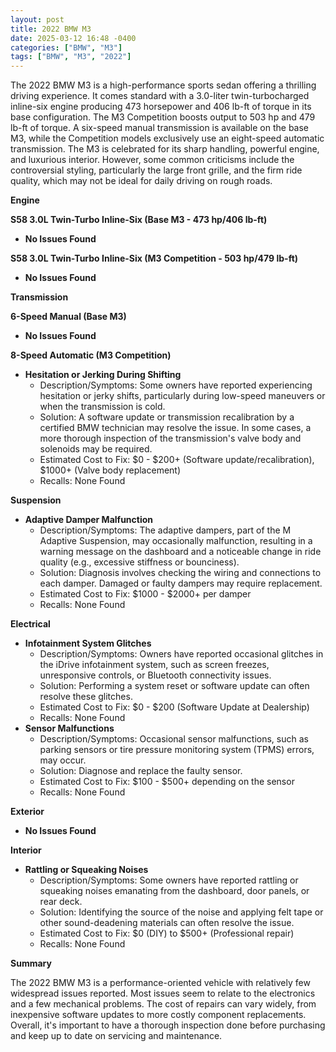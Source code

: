 ```yaml
---
layout: post
title: 2022 BMW M3
date: 2025-03-12 16:48 -0400
categories: ["BMW", "M3"]
tags: ["BMW", "M3", "2022"]
---
```

The 2022 BMW M3 is a high-performance sports sedan offering a thrilling driving experience. It comes standard with a 3.0-liter twin-turbocharged inline-six engine producing 473 horsepower and 406 lb-ft of torque in its base configuration. The M3 Competition boosts output to 503 hp and 479 lb-ft of torque. A six-speed manual transmission is available on the base M3, while the Competition models exclusively use an eight-speed automatic transmission. The M3 is celebrated for its sharp handling, powerful engine, and luxurious interior. However, some common criticisms include the controversial styling, particularly the large front grille, and the firm ride quality, which may not be ideal for daily driving on rough roads.

**Engine**

**S58 3.0L Twin-Turbo Inline-Six (Base M3 - 473 hp/406 lb-ft)**
*   **No Issues Found**

**S58 3.0L Twin-Turbo Inline-Six (M3 Competition - 503 hp/479 lb-ft)**
*   **No Issues Found**

**Transmission**

**6-Speed Manual (Base M3)**
*   **No Issues Found**

**8-Speed Automatic (M3 Competition)**
*   **Hesitation or Jerking During Shifting**
    *   Description/Symptoms: Some owners have reported experiencing hesitation or jerky shifts, particularly during low-speed maneuvers or when the transmission is cold.
    *   Solution: A software update or transmission recalibration by a certified BMW technician may resolve the issue. In some cases, a more thorough inspection of the transmission's valve body and solenoids may be required.
    *   Estimated Cost to Fix: $0 - $200+ (Software update/recalibration), $1000+ (Valve body replacement)
    *   Recalls: None Found

**Suspension**

*   **Adaptive Damper Malfunction**
    *   Description/Symptoms: The adaptive dampers, part of the M Adaptive Suspension, may occasionally malfunction, resulting in a warning message on the dashboard and a noticeable change in ride quality (e.g., excessive stiffness or bounciness).
    *   Solution: Diagnosis involves checking the wiring and connections to each damper. Damaged or faulty dampers may require replacement.
    *   Estimated Cost to Fix: $1000 - $2000+ per damper
    *   Recalls: None Found

**Electrical**

*   **Infotainment System Glitches**
    *   Description/Symptoms: Owners have reported occasional glitches in the iDrive infotainment system, such as screen freezes, unresponsive controls, or Bluetooth connectivity issues.
    *   Solution: Performing a system reset or software update can often resolve these glitches.
    *   Estimated Cost to Fix: $0 - $200 (Software Update at Dealership)
    *   Recalls: None Found
*   **Sensor Malfunctions**
    *   Description/Symptoms: Occasional sensor malfunctions, such as parking sensors or tire pressure monitoring system (TPMS) errors, may occur.
    *   Solution: Diagnose and replace the faulty sensor.
    *   Estimated Cost to Fix: $100 - $500+ depending on the sensor
    *   Recalls: None Found

**Exterior**

*   **No Issues Found**

**Interior**

*   **Rattling or Squeaking Noises**
    *   Description/Symptoms: Some owners have reported rattling or squeaking noises emanating from the dashboard, door panels, or rear deck.
    *   Solution: Identifying the source of the noise and applying felt tape or other sound-deadening materials can often resolve the issue.
    *   Estimated Cost to Fix: $0 (DIY) to $500+ (Professional repair)
    *   Recalls: None Found

**Summary**

The 2022 BMW M3 is a performance-oriented vehicle with relatively few widespread issues reported. Most issues seem to relate to the electronics and a few mechanical problems. The cost of repairs can vary widely, from inexpensive software updates to more costly component replacements. Overall, it's important to have a thorough inspection done before purchasing and keep up to date on servicing and maintenance.

